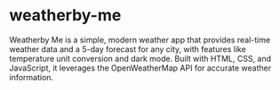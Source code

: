 # weatherby-me
Weatherby Me is a simple, modern weather app that provides real-time weather data and a 5-day forecast for any city, with features like temperature unit conversion and dark mode. Built with HTML, CSS, and JavaScript, it leverages the OpenWeatherMap API for accurate weather information.
